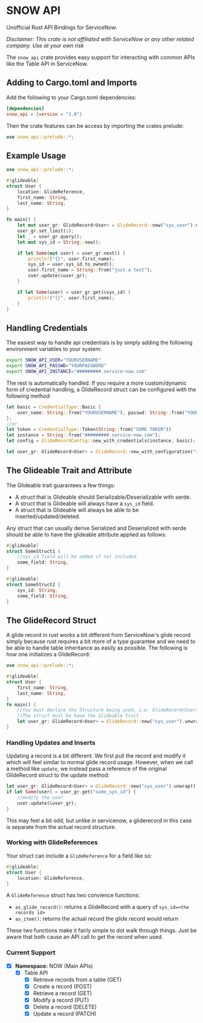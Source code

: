 # SNOW API
Unofficial Rust API Bindings for ServiceNow.

*Disclaimer: This crate is not affiliated with ServiceNow or any other related
company. Use at your own risk*

The `snow_api` crate provides easy support for interacting with common
APIs like the Table API in ServiceNow.

## Adding to Cargo.toml and Imports
Add the following to your Cargo.toml dependencies:
```toml
[dependencies]
snow_api = {version = "1.0"}
```

Then the crate features can be access by importing the crates prelude:
```rs
use snow_api::prelude::*;
```

## Example Usage
```rs
use snow_api::prelude::*;

#[glideable]
struct User {
    location: GlideReference,
    first_name: String,
    last_name: String,
}

fn main() {
    let mut user_gr: GlideRecord<User> = GlideRecord::new("sys_user").unwrap();
    user_gr.set_limit(1);
    let _ = user_gr.query();
    let mut sys_id = String::new();

    if let Some(mut user) = user_gr.next() {
        println!("{}", user.first_name);
        sys_id = user.sys_id.to_owned();
        user.first_name = String::from("just a test");
        user.update(&user_gr);
    }

    if let Some(user) = user_gr.get(&sys_id) {
        println!("{}", user.first_name);
    }
}
```

## Handling Credentials
The easiest way to handle api credentials is by simply adding the following
environment variables to your system:
```bash
export SNOW_API_USER="YOURUSERNAME"
export SNOW_API_PASSWD="YOURPASSWORD"
export SNOW_API_INSTANCE="#########.service-now.com"
```
The rest is automatically handled. If you require a more custom/dynamic form
of credential handling, a GlideRecord struct can be configured with the following
method:
```rs
let basic = CredentialType::Basic {
    user_name: String::from("YOURUSERNAME"), passwd: String::from("YOURPASSWORD")
};
//or
let token = CredentialType::Token(String::from("SOME TOKEN"))
let instance = String::from("#########.service-now.com");
let config = GlideRecordConfig::new_with_credentials(instance, basic);

let user_gr: GlideRecord<User> = GlideRecord::new_with_configuration("sys_user", config);
```

## The Glideable Trait and Attribute
The Glideable trait guarantees a few things:

- A struct that is Glideable should Serializable/Deserializable with serde.
- A struct that is Glideable will always have a `sys_id` field.
- A struct that is Glideable will always be able to be inserted/updated/deleted.

Any struct that can usually derive Serialized and Deserialized with serde should
be able to have the glideable attribute applied as follows:

```rs
#[glideable]
struct SomeStruct1 {
    //sys_id field will be added if not included.
    some_field: String,
}

#[glideable]
struct SomeStruct2 {
    sys_id: String,
    some_field: String,
}
```

## The GlideRecord Struct

A glide record in rust works a bit different from ServiceNow's glide record
simply because rust requires a bit more of a type guarantee and we need to be
able to handle table inheritance as easily as possible. The following is how
one initializes a GlideRecord:
```rs
use snow_api::prelude::*;

#[glideable]
struct User {
    first_name: String,
    last_name: String,
}
fn main() {
    //You must declare the Structure being used, i.e. GlideRecord<User>
    //The struct must be have the Glideable trait
    let user_gr: GlideRecord<User> = GlideRecord::new("sys_user").unwrap();
}
```

### Handling Updates and Inserts

Updating a record is a bit different. We first pull the record and modify it which will feel
similar to normal glide record usage. However, when we call a method like `update`, we
instead pass a reference of the original GlideRecord struct to the update method:
```rs
let user_gr: GlideRecord<User> = GlideRecord::new("sys_user").unwrap();
if let Some(user) = user_gr.get("some_sys_id") {
    //modify the user
    user.update(&user_gr);
}
```

This may feel a bit odd, but unlike in servicenow, a gliderecord in this case
is separate from the actual record structure.

### Working with GlideReferences
Your struct can include a `GlideReference` for a field like so:
```rs
#[glideable]
struct User {
    location: GlideReference,
}
```

A `GlideReference` struct has two convience functions:
- `as_glide_record()`: returns a GlideRecord with a query of `sys_id=<the records id>`
- `as_item()`: returns the actual record the glide record would return

These two functions make it fairly simple to dot walk through things. Just be aware
that both cause an API call to get the record when used.

### Current Support
- [x] **Namespace:** NOW   (Main APIs)
    - [x] Table API
        - [x] Retrieve records from a table  (GET)
        - [x] Create a record  (POST)
        - [x] Retrieve a record  (GET)
        - [x] Modify a record  (PUT)
        - [x] Delete a record  (DELETE)
        - [x] Update a record  (PATCH)
